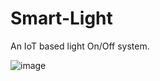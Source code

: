 # Smart-Light
An IoT based light On/Off system.

![image](https://user-images.githubusercontent.com/79532873/200164341-a51a10f8-eb2f-4444-8c0e-8502730cca3e.png)

